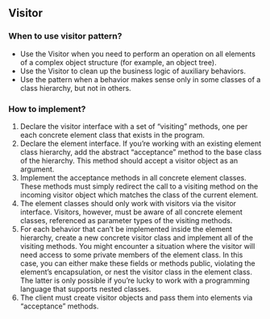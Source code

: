 ﻿## Visitor

### When to use visitor pattern? 
- Use the Visitor when you need to perform an operation on
  all elements of a complex object structure (for example, an
  object tree).
- Use the Visitor to clean up the business logic of auxiliary
  behaviors.
- Use the pattern when a behavior makes sense only in some
  classes of a class hierarchy, but not in others.

### How to implement?

1. Declare the visitor interface with a set of “visiting” methods, one per each concrete element class that exists in the program.
2. Declare the element interface. If you’re working with an existing element class hierarchy, add the abstract “acceptance” method to the base class of the hierarchy. This method should accept a visitor object as an argument.
3. Implement the acceptance methods in all concrete element
   classes. These methods must simply redirect the call to a visiting method on the incoming visitor object which matches the class of the current element.
4. The element classes should only work with visitors via the visitor interface. Visitors, however, must be aware of all concrete element classes, referenced as parameter types of the visiting methods.
5. For each behavior that can’t be implemented inside the element hierarchy, create a new concrete visitor class and implement all of the visiting methods. You might encounter a situation where the visitor will need
   access to some private members of the element class. In this
   case, you can either make these fields or methods public, violating the element’s encapsulation, or nest the visitor class in the element class. The latter is only possible if you’re lucky to work with a programming language that supports nested classes.
6. The client must create visitor objects and pass them into elements via “acceptance” methods.
